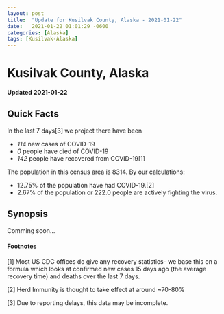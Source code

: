 ```yaml
---
layout: post
title:  "Update for Kusilvak County, Alaska - 2021-01-22"
date:   2021-01-22 01:01:29 -0600
categories: [Alaska]
tags: [Kusilvak-Alaska]
---
```


# Kusilvak County, Alaska
#### Updated 2021-01-22

## Quick Facts

In the last 7 days[3] we project there have been
- *114* new cases of COVID-19
- *0* people have died of COVID-19
- *142* people have recovered from COVID-19[1]

The population in this census area is 8314. By our calculations:
- 12.75% of the population have had COVID-19.[2]
- 2.67% of the population or 222.0 people are actively fighting the virus.

## Synopsis

Comming soon...


#### Footnotes

[1] Most US CDC offices do give any recovery statistics- we base this on a formula which looks at confirmed new cases
15 days ago (the average recovery time) and deaths over the last 7 days.

[2] Herd Immunity is thought to take effect at around ~70-80%

[3] Due to reporting delays, this data may be incomplete.
 
    